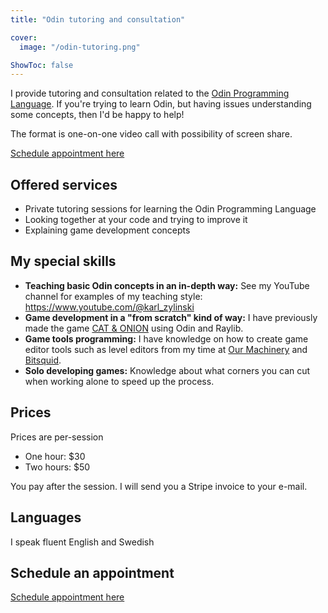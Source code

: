```yaml
---
title: "Odin tutoring and consultation"

cover:
  image: "/odin-tutoring.png"

ShowToc: false
---
```


I provide tutoring and consultation related to the [Odin Programming Language](https://odin-lang.org). If you're trying to learn Odin, but having issues understanding some concepts, then I'd be happy to help!

The format is one-on-one video call with possibility of screen share.

[Schedule appointment here](https://calendly.com/karl-zylinski)


## Offered services

- Private tutoring sessions for learning the Odin Programming Language
- Looking together at your code and trying to improve it
- Explaining game development concepts

## My special skills

- **Teaching basic Odin concepts in an in-depth way:** See my YouTube channel for examples of my teaching style: https://www.youtube.com/@karl_zylinski
- **Game development in a "from scratch" kind of way:** I have previously made the game [CAT & ONION](https://store.steampowered.com/app/2781210/CAT__ONION/) using Odin and Raylib.
- **Game tools programming:** I have knowledge on how to create game editor tools such as level editors from my time at [Our Machinery](https://ruby0x1.github.io/machinery_blog_archive/) and [Bitsquid](http://bitsquid.blogspot.com/).
- **Solo developing games:** Knowledge about what corners you can cut when working alone to speed up the process.

## Prices

Prices are per-session

- One hour: $30
- Two hours: $50

You pay after the session. I will send you a Stripe invoice to your e-mail.

## Languages

I speak fluent English and Swedish

## Schedule an appointment

[Schedule appointment here](https://calendly.com/karl-zylinski)
